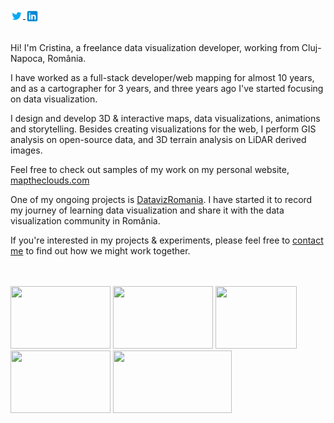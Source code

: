 <a href="https://twitter.com/maptheclouds">
  <img align="center" alt="Twitter" width="20px" src="https://raw.githubusercontent.com/alexaac/alexaac/main/img/icons8-twitter.svg" />
</a>
<a href="https://www.linkedin.com/in/alexa-a-cristina/">
  <img align="center" alt="LinkedIn" width="22px" src="https://raw.githubusercontent.com/alexaac/alexaac/main/img/icons8-linkedin.svg" />
</a>

</br> 
</br>

Hi! I'm Cristina, a freelance data visualization developer, working from Cluj-Napoca, România.

I have worked as a full-stack developer/web mapping for almost 10 years, and as a cartographer for 3 years, and three years ago I've started focusing on data visualization.

I design and develop 3D & interactive maps, data visualizations, animations and storytelling.
Besides creating visualizations for the web, I perform GIS analysis on open-source data, and 3D terrain analysis on LiDAR derived images.

Feel free to check out samples of my work on my personal website, [maptheclouds.com](https://maptheclouds.com/playground/)

One of my ongoing projects is [DatavizRomania](https://datavizromania.org/playground/logo/). I have started it to record my journey of learning data visualization and share it with the data visualization community in România.

If you're interested in my projects & experiments, please feel free to [contact me](https://maptheclouds.com/about.html) to find out how we might work together.

</br> 
</br>

<div>
  <a target="_blank" href="https://alexaac.github.io/presidentials2019/"><img width="160px" height="100px" src="https://mps-ph.s3.us-east-2.amazonaws.com/ma/img/e1a43454-4d00-470f-b389-f1ff4af92303.png"></a> 
  <a target="_blank" href="https://maptheclouds.com/playground/30-day-map-challenge/3d/"><img width="160px" height="100px" src="https://mps-ph.s3.us-east-2.amazonaws.com/ma/img/693d7e9e-4881-4858-97a4-0f69c0648573.png"></a> 
  <a target="_blank" href="https://maptheclouds.com/playground/30-day-map-challenge/points/"><img width="130px" height="100px" src="https://maptheclouds.com/playground/30-day-map-challenge/points/img/meta.png"></a> 
  <a target="_blank" href="https://maptheclouds.com/covid-19-ro/cases-counties/en/"><img width="160px" height="100px" src="https://maptheclouds.com/covid-19-ro/cases-counties/img/demo.gif"></a> 
  <a target="_blank" href="https://maptheclouds.com/playground/30-day-map-challenge/heatmap/"><img width="190px" height="100px" src="https://maptheclouds.com/playground/30-day-map-challenge/heatmap/data/earth_4326_qgis_h_lg.png"></a> 
</div>
